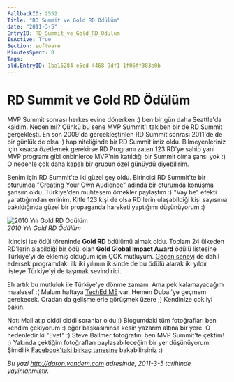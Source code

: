 ```yaml
---
FallbackID: 2552
Title: "RD Summit ve Gold RD Ödülüm"
date: "2011-3-5"
EntryID: RD_Summit_ve_Gold_RD_Odulum
IsActive: True
Section: software
MinutesSpent: 0
Tags: 
old.EntryID: 1ba15284-e5cd-4468-9df1-1f06ff383e0b
---
```

# RD Summit ve Gold RD Ödülüm
MVP Summit sonrası herkes evine dönerken :) ben bir gün daha Seattle'da
kaldım. Neden mi? Çünkü bu sene MVP Summit'i takiben bir de RD Summit
gerçekleşti. En son 2009'da gerçekleştirilen RD Summit sonrası 2011'de
de bir günlük de olsa :) hap niteliğinde bir RD Summit'imiz oldu.
Bilmeyenleriniz için kısaca özetlemek gerekirse RD Programı zaten 123
RD'ye sahip yani MVP programı gibi onbinlerce MVP'nin katıldığı bir
Summit olma şansı yok :) O nedenle çok daha kapalı bir grubun özel
günüydü diyebilirim.

Benim için RD Summit'te iki güzel şey oldu. Birincisi RD Summit'te bir
oturumda "Creating Your Own Audience" adında bir oturumda konuşma şansım
oldu. Türkiye'den muhteşem örnekler paylaştım :) "Vay be" efekti
yarattığımdan eminim. Kitle 123 kişi de olsa RD'lerin ulaşabildiği kişi
sayısınıa bakıldığında güzel bir propaganda hareketi yaptığımı
düşünüyorum :)

![2010 Yılı Gold RD
Ödülüm](media/RD_Summit_ve_Gold_RD_Odulum/04032011.jpg)\
*2010 Yılı Gold RD Ödülüm*

İkincisi ise ödül töreninde **Gold RD** ödülümü almak oldu. Toplam 24
ülkeden RD'lerin alabildiği bir ödül olan **Gold Global Impact Award**
ödülü listesine Türkiye'yi de eklemiş olduğum için ÇOK mutluyum. [Geçen
seneyi](http://daron.yondem.com/tr/post/61c6bfa0-bc94-4fd6-a258-ed17f13525a3)
de dahil edersek programdaki ilk iki yılımın ikisinde de bu ödülü alarak
iki yıldır listeye Türkiye'yi de taşımak sevindirici.

Eh artık bu mutluluk ile Türkiye'ye dönme zamanı. Ama pek kalamayacağım
maalesef :( Malum haftaya [TechEd
ME](http://daron.yondem.com/tr/post/5295172f-0650-44fa-b0b5-cb3973cd96e0)
var. Hemen Dubai'ye geçmem gerekecek. Oradan da gelişmelerle görüşmek
üzere ;) Kendinize çok iyi bakın.

Not: Mail atıp ciddi ciddi soranlar oldu :) Blogumdaki tüm fotoğrafları
ben kendim çekiyorum :) eğer başkasınınsa kesin yazarım altına bir yere.
O nedenledir ki "Evet" :) Steve Ballmer fotoğrafını ben MVP Summit'te
çektim! ;) Yakında çektiğim fotoğrafları paylaşabileceğim bir yer
düşünüyorum. Şimdilik [Facebook'taki birkaç
tanesine](http://www.facebook.com/album.php?id=717049068&aid=225857)
bakabilirsiniz :)



*Bu yazi http://daron.yondem.com adresinde, 2011-3-5 tarihinde yayinlanmistir.*
